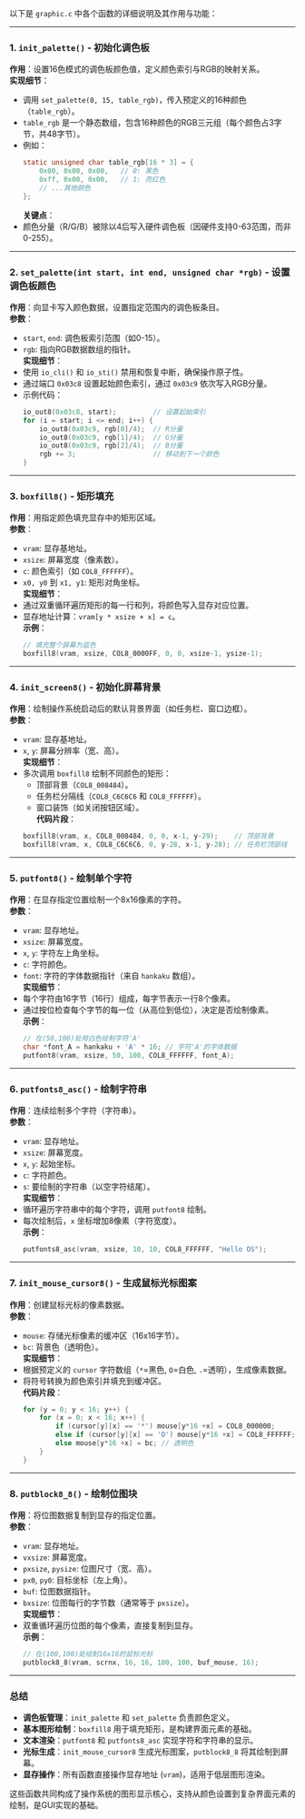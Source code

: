 以下是 `graphic.c` 中各个函数的详细说明及其作用与功能：

---

### 1. **`init_palette()`** - 初始化调色板
**作用**：设置16色模式的调色板颜色值，定义颜色索引与RGB的映射关系。  
**实现细节**：
- 调用 `set_palette(0, 15, table_rgb)`，传入预定义的16种颜色（`table_rgb`）。
- `table_rgb` 是一个静态数组，包含16种颜色的RGB三元组（每个颜色占3字节，共48字节）。
- 例如：
  ```c
  static unsigned char table_rgb[16 * 3] = {
      0x00, 0x00, 0x00,   // 0: 黑色
      0xff, 0x00, 0x00,   // 1: 亮红色
      // ...其他颜色
  };
  ```
  **关键点**：  
- 颜色分量（R/G/B）被除以4后写入硬件调色板（因硬件支持0-63范围，而非0-255）。

---

### 2. **`set_palette(int start, int end, unsigned char *rgb)`** - 设置调色板颜色
**作用**：向显卡写入颜色数据，设置指定范围内的调色板条目。  
**参数**：
- `start`, `end`: 调色板索引范围（如0-15）。
- `rgb`: 指向RGB数据数组的指针。  
**实现细节**：
- 使用 `io_cli()` 和 `io_sti()` 禁用和恢复中断，确保操作原子性。
- 通过端口 `0x03c8` 设置起始颜色索引，通过 `0x03c9` 依次写入RGB分量。
- 示例代码：
  ```c
  io_out8(0x03c8, start);         // 设置起始索引
  for (i = start; i <= end; i++) {
      io_out8(0x03c9, rgb[0]/4);  // R分量
      io_out8(0x03c9, rgb[1]/4);  // G分量
      io_out8(0x03c9, rgb[2]/4);  // B分量
      rgb += 3;                   // 移动到下一个颜色
  }
  ```

---

### 3. **`boxfill8()`** - 矩形填充
**作用**：用指定颜色填充显存中的矩形区域。  
**参数**：
- `vram`: 显存基地址。
- `xsize`: 屏幕宽度（像素数）。
- `c`: 颜色索引（如 `COL8_FFFFFF`）。
- `x0, y0` 到 `x1, y1`: 矩形对角坐标。  
**实现细节**：
- 通过双重循环遍历矩形的每一行和列，将颜色写入显存对应位置。
- 显存地址计算：`vram[y * xsize + x] = c`。  
  **示例**：
  ```c
  // 填充整个屏幕为蓝色
  boxfill8(vram, xsize, COL8_0000FF, 0, 0, xsize-1, ysize-1);
  ```

---

### 4. **`init_screen8()`** - 初始化屏幕背景
**作用**：绘制操作系统启动后的默认背景界面（如任务栏、窗口边框）。  
**参数**：
- `vram`: 显存基地址。
- `x`, `y`: 屏幕分辨率（宽、高）。  
**实现细节**：
- 多次调用 `boxfill8` 绘制不同颜色的矩形：
  - 顶部背景（`COL8_008484`）。
  - 任务栏分隔线（`COL8_C6C6C6` 和 `COL8_FFFFFF`）。
  - 窗口装饰（如关闭按钮区域）。  
  **代码片段**：
  ```c
  boxfill8(vram, x, COL8_008484, 0, 0, x-1, y-29);    // 顶部背景
  boxfill8(vram, x, COL8_C6C6C6, 0, y-28, x-1, y-28); // 任务栏顶部线
  ```

---

### 5. **`putfont8()`** - 绘制单个字符
**作用**：在显存指定位置绘制一个8x16像素的字符。  
**参数**：
- `vram`: 显存地址。
- `xsize`: 屏幕宽度。
- `x`, `y`: 字符左上角坐标。
- `c`: 字符颜色。
- `font`: 字符的字体数据指针（来自 `hankaku` 数组）。  
**实现细节**：
- 每个字符由16字节（16行）组成，每字节表示一行8个像素。
- 通过按位检查每个字节的每一位（从高位到低位），决定是否绘制像素。  
  **示例**：
  ```c
  // 在(50,100)处用白色绘制字符'A'
  char *font_A = hankaku + 'A' * 16; // 字符'A'的字体数据
  putfont8(vram, xsize, 50, 100, COL8_FFFFFF, font_A);
  ```

---

### 6. **`putfonts8_asc()`** - 绘制字符串
**作用**：连续绘制多个字符（字符串）。  
**参数**：
- `vram`: 显存地址。
- `xsize`: 屏幕宽度。
- `x`, `y`: 起始坐标。
- `c`: 字符颜色。
- `s`: 要绘制的字符串（以空字符结尾）。  
**实现细节**：
- 循环遍历字符串中的每个字符，调用 `putfont8` 绘制。
- 每次绘制后，`x` 坐标增加8像素（字符宽度）。  
  **示例**：
  ```c
  putfonts8_asc(vram, xsize, 10, 10, COL8_FFFFFF, "Hello OS");
  ```

---

### 7. **`init_mouse_cursor8()`** - 生成鼠标光标图案
**作用**：创建鼠标光标的像素数据。  
**参数**：
- `mouse`: 存储光标像素的缓冲区（16x16字节）。
- `bc`: 背景色（透明色）。  
**实现细节**：
- 根据预定义的 `cursor` 字符数组（`*`=黑色, `O`=白色, `.`=透明），生成像素数据。
- 将符号转换为颜色索引并填充到缓冲区。  
  **代码片段**：
  ```c
  for (y = 0; y < 16; y++) {
      for (x = 0; x < 16; x++) {
          if (cursor[y][x] == '*') mouse[y*16 +x] = COL8_000000;
          else if (cursor[y][x] == 'O') mouse[y*16 +x] = COL8_FFFFFF;
          else mouse[y*16 +x] = bc; // 透明色
      }
  }
  ```

---

### 8. **`putblock8_8()`** - 绘制位图块
**作用**：将位图数据复制到显存的指定位置。  
**参数**：
- `vram`: 显存地址。
- `vxsize`: 屏幕宽度。
- `pxsize`, `pysize`: 位图尺寸（宽、高）。
- `px0`, `py0`: 目标坐标（左上角）。
- `buf`: 位图数据指针。
- `bxsize`: 位图每行的字节数（通常等于 `pxsize`）。  
**实现细节**：
- 双重循环遍历位图的每个像素，直接复制到显存。  
  **示例**：
  ```c
  // 在(100,100)处绘制16x16的鼠标光标
  putblock8_8(vram, scrnx, 16, 16, 100, 100, buf_mouse, 16);
  ```

---

### 总结
- **调色板管理**：`init_palette` 和 `set_palette` 负责颜色定义。
- **基本图形绘制**：`boxfill8` 用于填充矩形，是构建界面元素的基础。
- **文本渲染**：`putfont8` 和 `putfonts8_asc` 实现字符和字符串的显示。
- **光标生成**：`init_mouse_cursor8` 生成光标图案，`putblock8_8` 将其绘制到屏幕。
- **显存操作**：所有函数直接操作显存地址 (`vram`)，适用于低层图形渲染。

这些函数共同构成了操作系统的图形显示核心，支持从颜色设置到复杂界面元素的绘制，是GUI实现的基础。